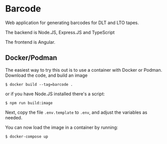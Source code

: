 # Barcode

Web application for generating barcodes for DLT and LTO tapes.

The backend is Node.JS, Express.JS and TypeScript

The frontend is Angular.

## Docker/Podman

The easiest way to try this out is to use a container with Docker or Podman. Download the code, and build an image

`$ docker build --tag=barcode .`

or if you have Node.JS installed there's a script:

`$ npm run build:image`

Next, copy the file `.env.template` to `.env`, and adjust the variables as needed.

You can now load the image in a container by running:

`$ docker-compose up`
